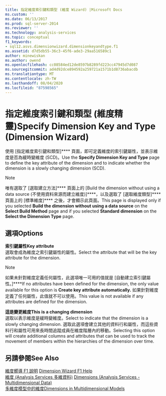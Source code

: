 ```yaml
---
title: 指定維度索引鍵和類型 (維度 Wizard) |Microsoft Docs
ms.custom: ''
ms.date: 06/13/2017
ms.prod: sql-server-2014
ms.reviewer: ''
ms.technology: analysis-services
ms.topic: conceptual
f1_keywords:
- sql12.asvs.dimensionwizard.dimensionkeyandtype.f1
ms.assetid: d7d5db55-36c3-45f6-ade3-29aa516589c1
author: minewiskan
ms.author: owend
ms.openlocfilehash: cc08584ed12de8597b8289fd223cc47945d7d087
ms.sourcegitcommit: ad4d92dce894592a259721a1571b1d8736abacdb
ms.translationtype: MT
ms.contentlocale: zh-TW
ms.lasthandoff: 08/04/2020
ms.locfileid: "87598565"
---
```

# <a name="specify-dimension-key-and-type-dimension-wizard"></a><span data-ttu-id="e7fc1-102">指定維度索引鍵和類型 (維度精靈)</span><span class="sxs-lookup"><span data-stu-id="e7fc1-102">Specify Dimension Key and Type (Dimension Wizard)</span></span>
  <span data-ttu-id="e7fc1-103">使用 [指定維度索引鍵和類型]\*\*\*\* 頁面，即可定義維度的索引鍵屬性，並表示維度是否為緩時變維度 (SCD)。</span><span class="sxs-lookup"><span data-stu-id="e7fc1-103">Use the **Specify Dimension Key and Type** page to define the key attribute of the dimension and to indicate whether the dimension is a slowly changing dimension (SCD).</span></span>  
  
> [!NOTE]  
>  <span data-ttu-id="e7fc1-104">唯有選取了 [選取建立方法]\*\*\*\* 頁面上的 [Build the dimension without using a data source (不使用資料來源而建立維度)]\*\*\*\*，以及選取了 [選取維度類型]\*\*\*\* 頁面上的 [標準維度]\*\*\*\* 之後，才會顯示此頁面。</span><span class="sxs-lookup"><span data-stu-id="e7fc1-104">This page is displayed only if you selected **Build the dimension without using a data source** on the **Select Build Method** page and if you selected **Standard dimension** on the **Select the Dimension Type** page.</span></span>  
  
## <a name="options"></a><span data-ttu-id="e7fc1-105">選項</span><span class="sxs-lookup"><span data-stu-id="e7fc1-105">Options</span></span>  
 <span data-ttu-id="e7fc1-106">**索引鍵屬性**</span><span class="sxs-lookup"><span data-stu-id="e7fc1-106">**Key attribute**</span></span>  
 <span data-ttu-id="e7fc1-107">選取會成為維度之索引鍵屬性的屬性。</span><span class="sxs-lookup"><span data-stu-id="e7fc1-107">Select the attribute that will be the key attribute for the dimension.</span></span>  
  
> [!NOTE]  
>  <span data-ttu-id="e7fc1-108">如果未針對維度定義任何屬性，此選項唯一可用的值就是 [自動建立索引鍵屬性。]\*\*\*\*</span><span class="sxs-lookup"><span data-stu-id="e7fc1-108">If no attributes have been defined for the dimension, the only value available for this option is **Create key attribute automatically.**</span></span> <span data-ttu-id="e7fc1-109">如果針對維度定義了任何屬性，此值就不可以使用。</span><span class="sxs-lookup"><span data-stu-id="e7fc1-109">This value is not available if any attributes are defined for the dimension.</span></span>  
  
 <span data-ttu-id="e7fc1-110">**這是變更維度**</span><span class="sxs-lookup"><span data-stu-id="e7fc1-110">**This is a changing dimension**</span></span>  
 <span data-ttu-id="e7fc1-111">選取以表示維度是緩時變維度。</span><span class="sxs-lookup"><span data-stu-id="e7fc1-111">Select to indicate that the dimension is a slowly changing dimension.</span></span> <span data-ttu-id="e7fc1-112">選取此選項會建立其他的資料行和屬性，而這些資料行和屬性可用來長時間追蹤成員在維度階層內的移動。</span><span class="sxs-lookup"><span data-stu-id="e7fc1-112">Selecting this option will create additional columns and attributes that can be used to track the movement of members within the hierarchies of the dimension over time.</span></span>  
  
## <a name="see-also"></a><span data-ttu-id="e7fc1-113">另請參閱</span><span class="sxs-lookup"><span data-stu-id="e7fc1-113">See Also</span></span>  
 <span data-ttu-id="e7fc1-114">[維度嚮導 F1 說明](dimension-wizard-f1-help.md) </span><span class="sxs-lookup"><span data-stu-id="e7fc1-114">[Dimension Wizard F1 Help](dimension-wizard-f1-help.md) </span></span>  
 <span data-ttu-id="e7fc1-115">[維度 &#40;Analysis Services 多維資料&#41;](multidimensional-models-olap-logical-dimension-objects/dimensions-analysis-services-multidimensional-data.md) </span><span class="sxs-lookup"><span data-stu-id="e7fc1-115">[Dimensions &#40;Analysis Services - Multidimensional Data&#41;](multidimensional-models-olap-logical-dimension-objects/dimensions-analysis-services-multidimensional-data.md) </span></span>  
 [<span data-ttu-id="e7fc1-116">多維度模型中的維度</span><span class="sxs-lookup"><span data-stu-id="e7fc1-116">Dimensions in Multidimensional Models</span></span>](multidimensional-models/dimensions-in-multidimensional-models.md)  
  
  

